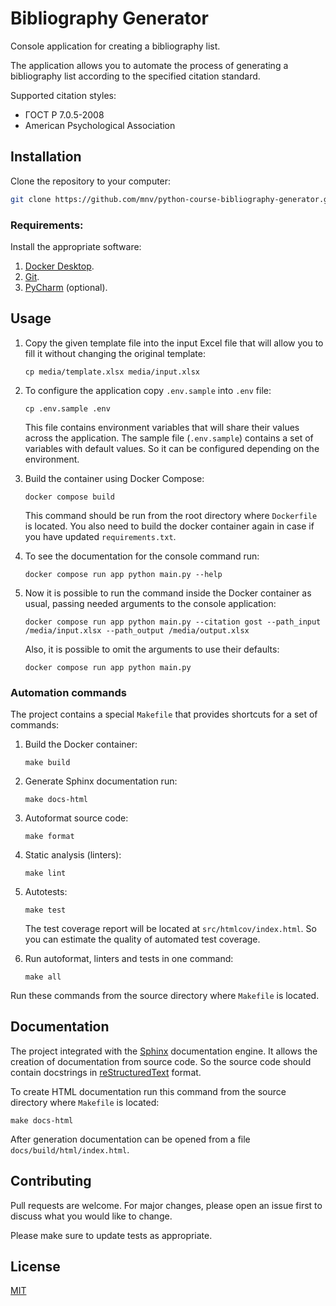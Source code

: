 # Bibliography Generator

Console application for creating a bibliography list.

The application allows you to automate the process of generating a bibliography list according to the specified citation standard.

Supported citation styles:
- ГОСТ Р 7.0.5-2008 
- American Psychological Association

## Installation

Clone the repository to your computer:
```bash
git clone https://github.com/mnv/python-course-bibliography-generator.git
```

### Requirements:

Install the appropriate software:

1. [Docker Desktop](https://www.docker.com).
2. [Git](https://github.com/git-guides/install-git).
3. [PyCharm](https://www.jetbrains.com/ru-ru/pycharm/download) (optional).

## Usage

1. Copy the given template file into the input Excel file that will allow you
to fill it without changing the original template:
    ```shell
    cp media/template.xlsx media/input.xlsx
    ```
   
2. To configure the application copy `.env.sample` into `.env` file:
    ```shell
    cp .env.sample .env
    ```
   
    This file contains environment variables that will share their values across the application.
    The sample file (`.env.sample`) contains a set of variables with default values. 
    So it can be configured depending on the environment.

3. Build the container using Docker Compose:
    ```shell
    docker compose build
    ```
    This command should be run from the root directory where `Dockerfile` is located.
    You also need to build the docker container again in case if you have updated `requirements.txt`.

4. To see the documentation for the console command run:
    ```shell
    docker compose run app python main.py --help
    ```
   
5. Now it is possible to run the command inside the Docker container 
    as usual, passing needed arguments to the console application:
    ```shell
    docker compose run app python main.py --citation gost --path_input /media/input.xlsx --path_output /media/output.xlsx
    ```
   
   Also, it is possible to omit the arguments to use their defaults:
    ```shell
    docker compose run app python main.py
    ```

### Automation commands

The project contains a special `Makefile` that provides shortcuts for a set of commands:
1. Build the Docker container:
    ```shell
    make build
    ```

2. Generate Sphinx documentation run:
    ```shell
    make docs-html
    ```

3. Autoformat source code:
    ```shell
    make format
    ```

4. Static analysis (linters):
    ```shell
    make lint
    ```

5. Autotests:
    ```shell
    make test
    ```

    The test coverage report will be located at `src/htmlcov/index.html`. 
    So you can estimate the quality of automated test coverage.

6. Run autoformat, linters and tests in one command:
    ```shell
    make all
    ```

Run these commands from the source directory where `Makefile` is located.

## Documentation

The project integrated with the [Sphinx](https://www.sphinx-doc.org/en/master/) documentation engine. 
It allows the creation of documentation from source code. 
So the source code should contain docstrings in [reStructuredText](https://docutils.sourceforge.io/rst.html) format.

To create HTML documentation run this command from the source directory where `Makefile` is located:
```shell
make docs-html
```

After generation documentation can be opened from a file `docs/build/html/index.html`.

## Contributing
Pull requests are welcome. For major changes, please open an issue first to discuss what you would like to change.

Please make sure to update tests as appropriate.

## License
[MIT](https://choosealicense.com/licenses/mit/)
